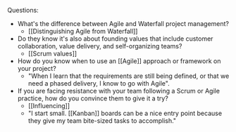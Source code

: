 Questions:
- What's the difference between Agile and Waterfall project management?
	- [[Distinguishing Agile from Waterfall]]
- Do they know it's also about founding values that include customer collaboration, value delivery, and self-organizing teams?
	- [[Scrum values]]
- How do you know when to use an [[Agile]] approach or framework on your project?
	- "When I learn that the requirements are still being defined, or that we need a phased delivery, I know to go with Agile".
- If you are facing resistance with your team following a Scrum or Agile practice, how do you convince them to give it a try?
	- [[Influencing]]
	- "I start small. [[Kanban]] boards can be a nice entry point because they give my team bite-sized tasks to accomplish."
